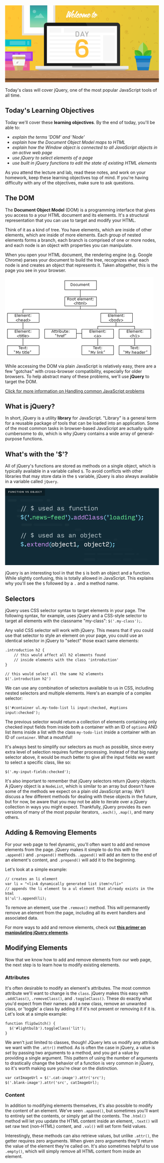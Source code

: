 ![banner image](./images/day-6-img-1.png)

Today's class will cover jQuery, one of the most popular JavaScript tools of all time.

## Today's Learning Objectives

Today we'll cover these **learning objectives**. By the end of today, you'll be able to:

* *explain the terms 'DOM' and 'Node'*
* *explain how the Document Object Model maps to HTML*
* *explain how the Window object is connected to all JavaScript objects in an active web page*
* *use jQuery to select elements of a page*
* *use built in jQuery functions to edit the state of existing HTML elements*

As you attend the lecture and lab, read these notes, and work on your homework, keep these learning objectives top of mind. If you're having difficulty with any of the objectives, make sure to ask questions.

## The DOM

The **Document Object Model** (DOM) is a programming interface that gives you access to a your HTML document and its elements. It's a structural representation that you can use to target and modify your HTML.

Think of it as a kind of tree. You have elements, which are inside of other elements, which are inside of more elements. Each group of nested elements forms a branch, each branch is comprised of one or more nodes, and each node is an object with properties you can manipulate.

When you open your HTML document, the rendering engine (e.g. Google Chrome) parses your document to build the tree, recognizes what each node is and creates an object that represents it. Taken altogether, this is the page you see in your browser.

![banner image](./images/day-6-img-2.png)

While accessing the DOM via plain JavaScript is relatively easy, there are a few "gotchas" with cross-browser compatibility, especially for older browsers. To help abstract many of these problems, we'll use **jQuery** to target the DOM.

[Click for more information on Handling common JavaScript problems ](https://developer.mozilla.org/en-US/docs/Learn/Tools_and_testing/Cross_browser_testing/JavaScript)

## What is jQuery?

In short, jQuery is a utility **library** for JavaScript. "Library" is a general term for a reusable package of tools that can be loaded into an application. Some of the most common tasks in browser-based JavaScript are actually quite cumbersome to do, which is why jQuery contains a wide array of general-purpose functions.

## What's with the '$'?

All of jQuery's functions are stored as methods on a single object, which is typically available in a variable called `$`. To avoid conflicts with other libraries that may store data in the `$` variable, jQuery is also always available in a variable called `jQuery`.

![function vs object](./images/day-6-img-3.png)

jQuery is an interesting tool in that the `$` is both an object and a function. While slightly confusing, this is totally allowed in JavaScript. This explains why you'll see the `$` followed by a `.` and a method name.

## Selectors

jQuery uses CSS selector syntax to target elements in your page. The following syntax, for example, uses jQuery and a CSS-style selector to target all elements with the classname "my-class": `$('.my-class');`.

Any valid CSS selector will work with jQuery. This means that if you could use that selector to style an element on your page, you could use an identical selector in jQuery to "select" those exact same elements:
```
.introduction h2 {  
    // this would affect all h2 elements found
    // inside elements with the class 'introduction'
}
```
```
// this would select all the same h2 elements
$('.introduction h2')
```
We can use any combination of selectors available to us in CSS, including nested selectors and multiple elements. Here's an example of a complex selector:
```
$('#container ul.my-todo-list li input:checked, #options input:checked');
```
The previous selector would return a collection of elements containing only checked input fields from inside both a container with an ID of `options` AND list items inside a list with the class `my-todo-list` inside a container with an ID of `container`. What a mouthful!

It's always best to simplify our selectors as much as possible, since every extra level of selection requires further processing. Instead of that big nasty selector above, it would be much better to give all the input fields we want to select a specific class, like so:
```
$('.my-input-fields:checked');
```
It's also important to remember that jQuery selectors return jQuery objects. A jQuery object is a `NodeList`, which is similar to an array but doesn't have some of the methods we expect on a plain old JavaScript array. We'll discuss a few different methods for dealing with these objects in the future, but for now, be aware that you may not be able to iterate over a jQuery collection in ways you might expect. Thankfully, jQuery provides its own versions of many of the most popular iterators, `.each()`, `.map()`, and many others.

## Adding & Removing Elements

For your web page to feel dynamic, you'll often want to add and remove elements from the page. jQuery makes it simple to do this with the `.append()` and `.prepend()` methods. `.append()` will add an item to the end of an element's content, and `.prepend()` will add it to the beginning.

Let's look at a simple example:
```
// creates an li element
var li = "<li>A dynamically generated list item!</li>"
// appends the li element to a ul element that already exists in the html
$('ul').append(li);
```
To remove an element, use the `.remove()` method. This will permanently remove an element from the page, including all its event handlers and associated data.

For more ways to add and remove elements, check out **[this primer on manipulating jQuery elements](https://learn.jquery.com/using-jquery-core/manipulating-elements/)**.

## Modifying Elements

Now that we know how to add and remove elements from our web page, the next step is to learn how to modify existing elements.

### Attributes

It's often desirable to modify an element's attributes. The most common attribute we'll want to change is the `class`. jQuery makes this easy with `.addClass()`, `.removeClass()`, and `.toggleClass()`. These do exactly what you'd expect from their names: add a new class, remove an unwanted class, or 'toggle' a class by adding it if it's not present or removing it if it is. Let's look at a simple example:
```
function flipSwitch() {
  $('#lightbulb').toggleClass('lit');
}
```
We aren't just limited to classes, though! JQuery lets us modify any attribute we want with the `.attr()` method. As is often the case in jQuery, a value is *set* by passing two arguments to a method, and you *get* a value by providing a single argument. This pattern of using the number of arguments to drastically change the behavior of a function is very common in jQuery, so it's worth making sure you're clear on the distinction.
```
var catImageUrl = $('.cat-image').attr('src');
$('.blank-image').attr('src', catImageUrl);
```
### Content

In addition to modifying elements themselves, it's also possible to modify the content of an element. We've seen `.append()`, but sometimes you'll want to entirely set the contents, or simply get all the contents. The `.html()` method will let you update the HTML content inside an element, `.text()` will set raw text (non-HTML) content, and `.val()` will set form field values.

Interestingly, these methods can also retrieve values, but unlike `.attr()`, the getter requires zero arguments. When given zero arguments they'll return the value of the element they're called on. It's also sometimes helpful to use `.empty()`, which will simply remove all HTML content from inside an element.
